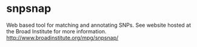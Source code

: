 snpsnap
=======

Web based tool for matching and annotating SNPs.
See website hosted at the Broad Institute for more information.
http://www.broadinstitute.org/mpg/snpsnap/
